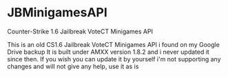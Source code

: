 # JBMinigamesAPI
Counter-Strike 1.6 Jailbreak VoteCT Minigames API

This is an old CS1.6 Jailbreak VoteCT Minigames API i found on my Google Drive backup
It is built under AMXX version 1.8.2 and i never updated it since then.
If you wish you can update it by yourself i'm not supporting any changes and will not give any help, use it as is
